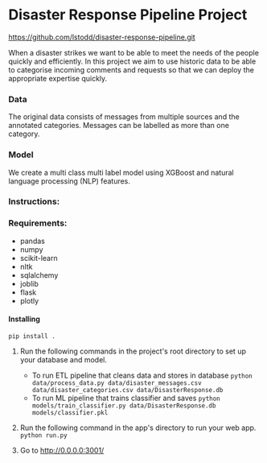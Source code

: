 # Disaster Response Pipeline Project
https://github.com/lstodd/disaster-response-pipeline.git

When a disaster strikes we want to be able to meet the needs of the people quickly and efficiently. In this project we 
aim to use historic data to be able to categorise incoming comments and requests so that we can deploy 
the appropriate expertise quickly. 

### Data
The original data consists of messages from multiple sources and the annotated categories. Messages can be labelled as 
more than one category.  

### Model 
We create a multi class multi label model using XGBoost and natural language processing (NLP) features. 

### Instructions:

### Requirements:
* pandas
* numpy
* scikit-learn
* nltk
* sqlalchemy
* joblib
* flask
* plotly

#### Installing
```pip install .```


1. Run the following commands in the project's root directory to set up your database and model.

    - To run ETL pipeline that cleans data and stores in database
        `python data/process_data.py data/disaster_messages.csv data/disaster_categories.csv data/DisasterResponse.db`
    - To run ML pipeline that trains classifier and saves
        `python models/train_classifier.py data/DisasterResponse.db models/classifier.pkl`

2. Run the following command in the app's directory to run your web app.
    `python run.py`

3. Go to http://0.0.0.0:3001/

